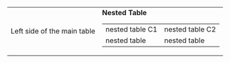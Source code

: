 <div class="joplin-table-wrapper"><table><tbody><tr><td>Left side of the main table</td><td><b>Nested Table</b><table><tbody><tr><td>nested table C1</td><td>nested table C2</td></tr><tr><td>nested table</td><td>nested table</td></tr></tbody></table></td></tr></tbody></table></div>